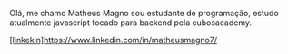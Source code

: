 Olá, me chamo Matheus Magno sou estudante de programação, estudo atualmente javascript focado para backend pela cubosacademy.

[[linkekin]](https://www.linkedin.com/in/matheusmagno7/)https://www.linkedin.com/in/matheusmagno7/
